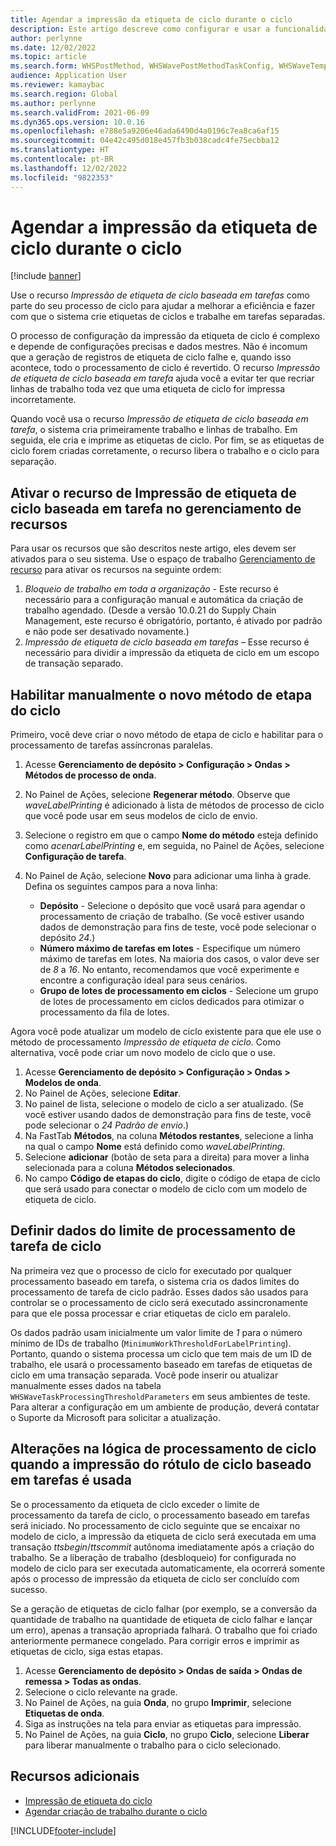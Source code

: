 ```yaml
---
title: Agendar a impressão da etiqueta de ciclo durante o ciclo
description: Este artigo descreve como configurar e usar a funcionalidade para impressão de etiqueta de ciclo baseada em tarefas.
author: perlynne
ms.date: 12/02/2022
ms.topic: article
ms.search.form: WHSPostMethod, WHSWavePostMethodTaskConfig, WHSWaveTemplateTable, WHSParameters, WHSWaveTableListPage, WHSWorkTableListPage, WHSWorkTable, BatchJobEnhanced, WHSPlannedWorkOrder
audience: Application User
ms.reviewer: kamaybac
ms.search.region: Global
ms.author: perlynne
ms.search.validFrom: 2021-06-09
ms.dyn365.ops.version: 10.0.16
ms.openlocfilehash: e788e5a9206e46ada6490d4a0196c7ea8ca6af15
ms.sourcegitcommit: 04e42c495d018e457fb3b038cadc4fe75ecbba12
ms.translationtype: HT
ms.contentlocale: pt-BR
ms.lasthandoff: 12/02/2022
ms.locfileid: "9822353"
---
```

# <a name="schedule-wave-label-printing-during-wave"></a>Agendar a impressão da etiqueta de ciclo durante o ciclo

[!include [banner](../../includes/banner.md)]

Use o recurso *Impressão de etiqueta de ciclo baseada em tarefas* como parte do seu processo de ciclo para ajudar a melhorar a eficiência e fazer com que o sistema crie etiquetas de ciclos e trabalhe em tarefas separadas.

O processo de configuração da impressão da etiqueta de ciclo é complexo e depende de configurações precisas e dados mestres. Não é incomum que a geração de registros de etiqueta de ciclo falhe e, quando isso acontece, todo o processamento de ciclo é revertido. O recurso *Impressão de etiqueta de ciclo baseada em tarefa* ajuda você a evitar ter que recriar linhas de trabalho toda vez que uma etiqueta de ciclo for impressa incorretamente.

Quando você usa o recurso *Impressão de etiqueta de ciclo baseada em tarefa*, o sistema cria primeiramente trabalho e linhas de trabalho. Em seguida, ele cria e imprime as etiquetas de ciclo. Por fim, se as etiquetas de ciclo forem criadas corretamente, o recurso libera o trabalho e o ciclo para separação.

## <a name="turn-on-the-task-based-wave-label-printing-feature-in-feature-management"></a>Ativar o recurso de Impressão de etiqueta de ciclo baseada em tarefa no gerenciamento de recursos

Para usar os recursos que são descritos neste artigo, eles devem ser ativados para o seu sistema. Use o espaço de trabalho [Gerenciamento de recurso](../../fin-ops-core/fin-ops/get-started/feature-management/feature-management-overview.md) para ativar os recursos na seguinte ordem:

1. *Bloqueio de trabalho em toda a organização* - Este recurso é necessário para a configuração manual e automática da criação de trabalho agendado. (Desde a versão 10.0.21 do Supply Chain Management, este recurso é obrigatório, portanto, é ativado por padrão e não pode ser desativado novamente.)
1. *Impressão de etiqueta de ciclo baseada em tarefas* – Esse recurso é necessário para dividir a impressão da etiqueta de ciclo em um escopo de transação separado.

## <a name="manually-enable-the-new-wave-step-method"></a>Habilitar manualmente o novo método de etapa do ciclo

Primeiro, você deve criar o novo método de etapa de ciclo e habilitar para o processamento de tarefas assíncronas paralelas.

1. Acesse **Gerenciamento de depósito \> Configuração \> Ondas \> Métodos de processo de onda**.
1. No Painel de Ações, selecione **Regenerar método**. Observe que *waveLabelPrinting* é adicionado à lista de métodos de processo de ciclo que você pode usar em seus modelos de ciclo de envio.
1. Selecione o registro em que o campo **Nome do método** esteja definido como *acenarLabelPrinting* e, em seguida, no Painel de Ações, selecione **Configuração de tarefa**.
1. No Painel de Ação, selecione **Novo** para adicionar uma linha à grade. Defina os seguintes campos para a nova linha:

    - **Depósito** - Selecione o depósito que você usará para agendar o processamento de criação de trabalho. (Se você estiver usando dados de demonstração para fins de teste, você pode selecionar o depósito *24*.)
    - **Número máximo de tarefas em lotes** - Especifique um número máximo de tarefas em lotes. Na maioria dos casos, o valor deve ser de *8* a *16*. No entanto, recomendamos que você experimente e encontre a configuração ideal para seus cenários.
    - **Grupo de lotes de processamento em ciclos** - Selecione um grupo de lotes de processamento em ciclos dedicados para otimizar o processamento da fila de lotes.

Agora você pode atualizar um modelo de ciclo existente para que ele use o método de processamento *Impressão de etiqueta de ciclo*. Como alternativa, você pode criar um novo modelo de ciclo que o use.

1. Acesse **Gerenciamento de depósito \> Configuração \> Ondas \> Modelos de onda**.
1. No Painel de Ações, selecione **Editar**.
1. No painel de lista, selecione o modelo de ciclo a ser atualizado. (Se você estiver usando dados de demonstração para fins de teste, você pode selecionar o *24 Padrão de envio*.)
1. Na FastTab **Métodos**, na coluna **Métodos restantes**, selecione a linha na qual o campo **Nome** está definido como *waveLabelPrinting*.
1. Selecione **adicionar** (botão de seta para a direita) para mover a linha selecionada para a coluna **Métodos selecionados**.
1. No campo **Código de etapas do ciclo**, digite o código de etapa de ciclo que será usado para conectar o modelo de ciclo com um modelo de etiqueta de ciclo.

## <a name="set-wave-task-processing-threshold-data"></a>Definir dados do limite de processamento de tarefa de ciclo

Na primeira vez que o processo de ciclo for executado por qualquer processamento baseado em tarefa, o sistema cria os dados limites do processamento de tarefa de ciclo padrão. Esses dados são usados para controlar se o processamento de ciclo será executado assincronamente para que ele possa processar e criar etiquetas de ciclo em paralelo.

Os dados padrão usam inicialmente um valor limite de *1* para o número mínimo de IDs de trabalho (`MinimumWorkThresholdForLabelPrinting`). Portanto, quando o sistema processa um ciclo que tem mais de um ID de trabalho, ele usará o processamento baseado em tarefas de etiquetas de ciclo em uma transação separada. Você pode inserir ou atualizar manualmente esses dados na tabela `WHSWaveTaskProcessingThresholdParameters` em seus ambientes de teste. Para alterar a configuração em um ambiente de produção, deverá contatar o Suporte da Microsoft para solicitar a atualização.

## <a name="changes-to-the-wave-processing-logic-when-task-based-wave-label-printing-is-used"></a>Alterações na lógica de processamento de ciclo quando a impressão do rótulo de ciclo baseado em tarefas é usada

Se o processamento da etiqueta de ciclo exceder o limite de processamento da tarefa de ciclo, o processamento baseado em tarefas será iniciado. No processamento de ciclo seguinte que se encaixar no modelo de ciclo, a impressão da etiqueta de ciclo será executada em uma transação *ttsbegin*/*ttscommit* autônoma imediatamente após a criação do trabalho. Se a liberação de trabalho (desbloqueio) for configurada no modelo de ciclo para ser executada automaticamente, ela ocorrerá somente após o processo de impressão da etiqueta de ciclo ser concluído com sucesso.

Se a geração de etiquetas de ciclo falhar (por exemplo, se a conversão da quantidade de trabalho na quantidade de etiqueta de ciclo falhar e lançar um erro), apenas a transação apropriada falhará. O trabalho que foi criado anteriormente permanece congelado. Para corrigir erros e imprimir as etiquetas de ciclo, siga estas etapas.

1. Acesse **Gerenciamento de depósito \> Ondas de saída \> Ondas de remessa \> Todas as ondas**.
1. Selecione o ciclo relevante na grade.
1. No Painel de Ações, na guia **Onda**, no grupo **Imprimir**, selecione **Etiquetas de onda**.
1. Siga as instruções na tela para enviar as etiquetas para impressão.
1. No Painel de Ações, na guia **Ciclo**, no grupo **Ciclo**, selecione **Liberar** para liberar manualmente o trabalho para o ciclo selecionado.

## <a name="additional-resources"></a>Recursos adicionais

- [Impressão de etiqueta do ciclo](configure-wave-label-printing.md)
- [Agendar criação de trabalho durante o ciclo](configure-wave-schedule-work-creation.md)

[!INCLUDE[footer-include](../../includes/footer-banner.md)]
